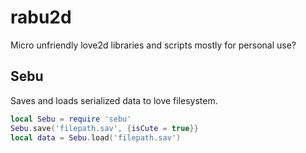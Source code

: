 rabu2d
======

Micro unfriendly love2d libraries and scripts mostly for personal use?

Sebu
----

Saves and loads serialized data to love filesystem.

```lua
local Sebu = require 'sebu'
Sebu.save('filepath.sav', {isCute = true}}
local data = Sebu.load('filepath.sav')
```
